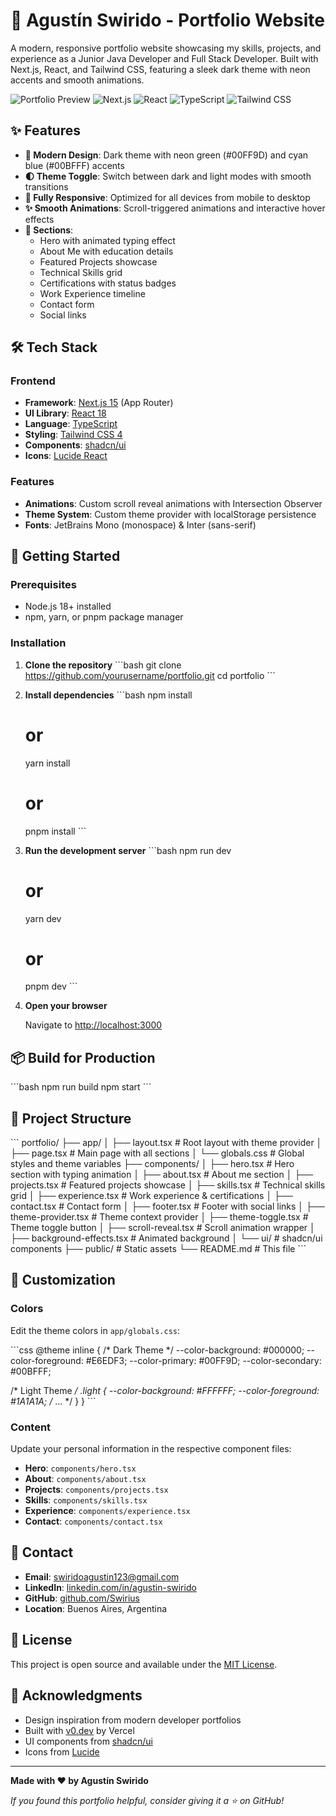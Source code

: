 # 🚀 Agustín Swirido - Portfolio Website

A modern, responsive portfolio website showcasing my skills, projects, and experience as a Junior Java Developer and Full Stack Developer. Built with Next.js, React, and Tailwind CSS, featuring a sleek dark theme with neon accents and smooth animations.

![Portfolio Preview](https://img.shields.io/badge/Status-Live-success?style=for-the-badge)
![Next.js](https://img.shields.io/badge/Next.js-15-black?style=for-the-badge&logo=next.js)
![React](https://img.shields.io/badge/React-18-blue?style=for-the-badge&logo=react)
![TypeScript](https://img.shields.io/badge/TypeScript-5-blue?style=for-the-badge&logo=typescript)
![Tailwind CSS](https://img.shields.io/badge/Tailwind-4-38bdf8?style=for-the-badge&logo=tailwind-css)

## ✨ Features

- **🎨 Modern Design**: Dark theme with neon green (#00FF9D) and cyan blue (#00BFFF) accents
- **🌓 Theme Toggle**: Switch between dark and light modes with smooth transitions
- **📱 Fully Responsive**: Optimized for all devices from mobile to desktop
- **✨ Smooth Animations**: Scroll-triggered animations and interactive hover effects
- **🎯 Sections**:
  - Hero with animated typing effect
  - About Me with education details
  - Featured Projects showcase
  - Technical Skills grid
  - Certifications with status badges
  - Work Experience timeline
  - Contact form
  - Social links

## 🛠️ Tech Stack

### Frontend
- **Framework**: [Next.js 15](https://nextjs.org/) (App Router)
- **UI Library**: [React 18](https://react.dev/)
- **Language**: [TypeScript](https://www.typescriptlang.org/)
- **Styling**: [Tailwind CSS 4](https://tailwindcss.com/)
- **Components**: [shadcn/ui](https://ui.shadcn.com/)
- **Icons**: [Lucide React](https://lucide.dev/)

### Features
- **Animations**: Custom scroll reveal animations with Intersection Observer
- **Theme System**: Custom theme provider with localStorage persistence
- **Fonts**: JetBrains Mono (monospace) & Inter (sans-serif)

## 🚀 Getting Started

### Prerequisites

- Node.js 18+ installed
- npm, yarn, or pnpm package manager

### Installation

1. **Clone the repository**
   \`\`\`bash
   git clone https://github.com/yourusername/portfolio.git
   cd portfolio
   \`\`\`

2. **Install dependencies**
   \`\`\`bash
   npm install
   # or
   yarn install
   # or
   pnpm install
   \`\`\`

3. **Run the development server**
   \`\`\`bash
   npm run dev
   # or
   yarn dev
   # or
   pnpm dev
   \`\`\`

4. **Open your browser**
   
   Navigate to [http://localhost:3000](http://localhost:3000)

## 📦 Build for Production

\`\`\`bash
npm run build
npm start
\`\`\`

## 📁 Project Structure

\`\`\`
portfolio/
├── app/
│   ├── layout.tsx          # Root layout with theme provider
│   ├── page.tsx            # Main page with all sections
│   └── globals.css         # Global styles and theme variables
├── components/
│   ├── hero.tsx            # Hero section with typing animation
│   ├── about.tsx           # About me section
│   ├── projects.tsx        # Featured projects showcase
│   ├── skills.tsx          # Technical skills grid
│   ├── experience.tsx      # Work experience & certifications
│   ├── contact.tsx         # Contact form
│   ├── footer.tsx          # Footer with social links
│   ├── theme-provider.tsx  # Theme context provider
│   ├── theme-toggle.tsx    # Theme toggle button
│   ├── scroll-reveal.tsx   # Scroll animation wrapper
│   ├── background-effects.tsx # Animated background
│   └── ui/                 # shadcn/ui components
├── public/                 # Static assets
└── README.md              # This file
\`\`\`

## 🎨 Customization

### Colors

Edit the theme colors in `app/globals.css`:

\`\`\`css
@theme inline {
  /* Dark Theme */
  --color-background: #000000;
  --color-foreground: #E6EDF3;
  --color-primary: #00FF9D;
  --color-secondary: #00BFFF;
  
  /* Light Theme */
  .light {
    --color-background: #FFFFFF;
    --color-foreground: #1A1A1A;
    /* ... */
  }
}
\`\`\`

### Content

Update your personal information in the respective component files:
- **Hero**: `components/hero.tsx`
- **About**: `components/about.tsx`
- **Projects**: `components/projects.tsx`
- **Skills**: `components/skills.tsx`
- **Experience**: `components/experience.tsx`
- **Contact**: `components/contact.tsx`

## 📧 Contact

- **Email**: swiridoagustin123@gmail.com
- **LinkedIn**: [linkedin.com/in/agustin-swirido](https://linkedin.com/in/agustin-swirido)
- **GitHub**: [github.com/Swirius](https://github.com/Swirius)
- **Location**: Buenos Aires, Argentina

## 📄 License

This project is open source and available under the [MIT License](LICENSE).

## 🙏 Acknowledgments

- Design inspiration from modern developer portfolios
- Built with [v0.dev](https://v0.dev) by Vercel
- UI components from [shadcn/ui](https://ui.shadcn.com/)
- Icons from [Lucide](https://lucide.dev/)

---

**Made with ❤️ by Agustín Swirido**

*If you found this portfolio helpful, consider giving it a ⭐ on GitHub!*
